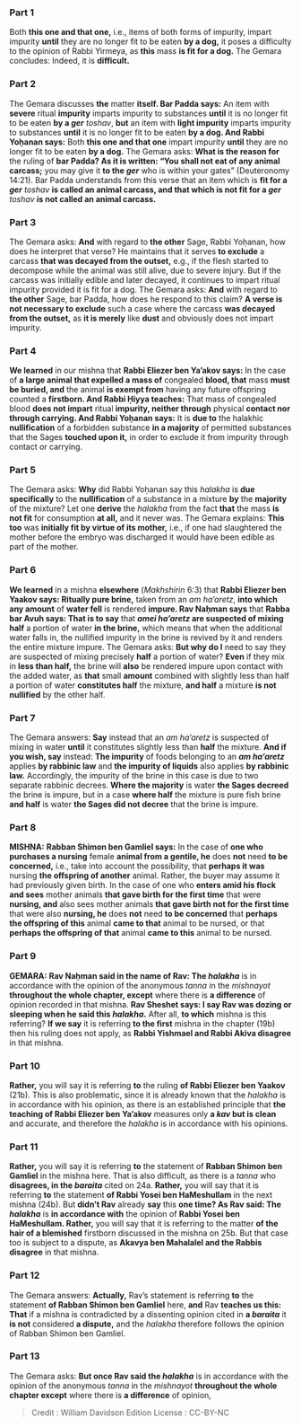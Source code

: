 
### Part 1
Both <b>this one and that one,</b> i.e., items of both forms of impurity, impart impurity <b>until</b> they are no longer fit to be eaten <b>by a dog,</b> it poses a difficulty to the opinion of Rabbi Yirmeya, as <b>this</b> mass <b>is fit for a dog.</b> The Gemara concludes: Indeed, it is <b>difficult.</b>

### Part 2
The Gemara discusses <b>the</b> matter <b>itself. Bar Padda says:</b> An item with <b>severe</b> ritual <b>impurity</b> imparts impurity to substances <b>until</b> it is no longer fit to be eaten <b>by a <i>ger</i></b> <i>toshav</i>, <b>but</b> an item with <b>light impurity</b> imparts impurity to substances <b>until</b> it is no longer fit to be eaten <b>by a dog. And Rabbi Yoḥanan says:</b> Both <b>this one and that one</b> impart impurity <b>until</b> they are no longer fit to be eaten <b>by a dog.</b> The Gemara asks: <b>What is the reason for</b> the ruling of <b>bar Padda? As it is written: “You shall not eat of any animal carcass;</b> you may give it <b>to the <i>ger</i></b> who is within your gates” (Deuteronomy 14:21). Bar Padda understands from this verse that an item which is <b>fit for a <i>ger</i></b> <i>toshav</i> <b>is called an animal carcass, and that which is not fit for a <i>ger</i></b> <i>toshav</i> <b>is not called an animal carcass.</b>

### Part 3
The Gemara asks: <b>And</b> with regard to <b>the other</b> Sage, Rabbi Yoḥanan, how does he interpret that verse? He maintains that it serves <b>to exclude</b> a carcass <b>that was decayed from the outset,</b> e.g., if the flesh started to decompose while the animal was still alive, due to severe injury. But if the carcass was initially edible and later decayed, it continues to impart ritual impurity provided it is fit for a dog. The Gemara asks: <b>And</b> with regard to <b>the other</b> Sage, bar Padda, how does he respond to this claim? <b>A verse is not necessary to exclude</b> such a case where the carcass <b>was decayed from the outset,</b> as <b>it is merely</b> like <b>dust</b> and obviously does not impart impurity.

### Part 4
<b>We learned</b> in our mishna that <b>Rabbi Eliezer ben Ya’akov says:</b> In the case of <b>a large animal that expelled a mass of</b> congealed <b>blood, that</b> mass <b>must be buried, and</b> the animal <b>is exempt from</b> having any future offspring counted a <b>firstborn. And Rabbi Ḥiyya teaches:</b> That mass of congealed blood <b>does not impart</b> ritual <b>impurity, neither through</b> physical <b>contact nor through carrying. And Rabbi Yoḥanan says:</b> It is <b>due to</b> the halakhic <b>nullification</b> of a forbidden substance <b>in a majority</b> of permitted substances that the Sages <b>touched upon it,</b> in order to exclude it from impurity through contact or carrying.

### Part 5
The Gemara asks: <b>Why</b> did Rabbi Yoḥanan say this <i>halakha</i> is <b>due specifically</b> to the <b>nullification</b> of a substance in a mixture <b>by</b> the <b>majority</b> of the mixture? Let one <b>derive</b> the <i>halakha</i> from the fact <b>that</b> the mass <b>is not fit</b> for consumption <b>at all,</b> and it never was. The Gemara explains: <b>This too</b> was <b>initially fit by virtue of its mother,</b> i.e., if one had slaughtered the mother before the embryo was discharged it would have been edible as part of the mother.

### Part 6
<b>We learned</b> in a mishna <b>elsewhere</b> (<i>Makhshirin</i> 6:3) that <b>Rabbi Eliezer ben Yaakov says: Ritually pure brine,</b> taken from an <i>am ha’aretz</i>, <b>into which any amount</b> of <b>water fell</b> is rendered <b>impure. Rav Naḥman says</b> that <b>Rabba bar Avuh says: That is to say</b> that <b><i>amei ha’aretz</i> are suspected of mixing half</b> a portion of water <b>in the brine,</b> which means that when the additional water falls in, the nullified impurity in the brine is revived by it and renders the entire mixture impure. The Gemara asks: <b>But why do I</b> need to say they are suspected of mixing precisely <b>half</b> a portion of water? <b>Even</b> if they mix in <b>less than half,</b> the brine will <b>also</b> be rendered impure upon contact with the added water, as <b>that</b> small <b>amount</b> combined with slightly less than half a portion of water <b>constitutes half</b> the mixture, <b>and half</b> a mixture <b>is not nullified</b> by the other half.

### Part 7
The Gemara answers: <b>Say</b> instead that an <i>am ha’aretz</i> is suspected of mixing in water <b>until</b> it constitutes slightly less than <b>half</b> the mixture. <b>And if you wish, say</b> instead: <b>The impurity</b> of foods belonging to an <b><i>am ha’aretz</i></b> applies <b>by rabbinic law</b> and <b>the impurity of liquids</b> also applies <b>by rabbinic law.</b> Accordingly, the impurity of the brine in this case is due to two separate rabbinic decrees. <b>Where the majority</b> is water <b>the Sages decreed</b> the brine is impure, but in a case <b>where half</b> the mixture is pure fish brine <b>and half</b> is water <b>the Sages did not decree</b> that the brine is impure.

### Part 8
<strong>MISHNA:</strong> <b>Rabban Shimon ben Gamliel says:</b> In the case of <b>one who purchases a nursing</b> female <b>animal from a gentile, he</b> does <b>not</b> need <b>to be concerned,</b> i.e., take into account the possibility, that <b>perhaps it was</b> nursing <b>the offspring of another</b> animal. Rather, the buyer may assume it had previously given birth. In the case of one who <b>enters amid his flock and sees</b> mother animals <b>that gave birth for the first time</b> that were <b>nursing, and</b> also sees mother animals <b>that gave birth not for the first time</b> that were also <b>nursing, he</b> does <b>not</b> need <b>to be concerned</b> that <b>perhaps the offspring of this</b> animal <b>came to that</b> animal to be nursed, or that <b>perhaps the offspring of that</b> animal <b>came to this</b> animal to be nursed.

### Part 9
<strong>GEMARA:</strong> <b>Rav Naḥman said in the name of Rav: The <i>halakha</i></b> is in accordance with the opinion of the anonymous <i>tanna</i> in the <i>mishnayot</i> <b>throughout the whole chapter, except</b> where there is <b>a difference</b> of opinion recorded in that mishna. <b>Rav Sheshet says: I say Rav was dozing or sleeping when he said this <i>halakha</i>.</b> After all, <b>to which</b> mishna is this referring? <b>If we say</b> it is referring <b>to the first</b> mishna in the chapter (19b) then his ruling does not apply, as <b>Rabbi Yishmael and Rabbi Akiva disagree</b> in that mishna.

### Part 10
<b>Rather,</b> you will say it is referring <b>to</b> the ruling <b>of Rabbi Eliezer ben Yaakov</b> (21b). This is also problematic, since it is already known that the <i>halakha</i> is in accordance with his opinion, as there is an established principle that <b>the teaching of Rabbi Eliezer ben Ya’akov</b> measures only <b>a <i>kav</i> but is clean</b> and accurate, and therefore the <i>halakha</i> is in accordance with his opinions.

### Part 11
<b>Rather,</b> you will say it is referring <b>to</b> the statement of <b>Rabban Shimon ben Gamliel</b> in the mishna here. That is also difficult, as there is a <i>tanna</i> who <b>disagrees, in the <i>baraita</i></b> cited on 24a. <b>Rather,</b> you will say that it is referring <b>to</b> the statement <b>of Rabbi Yosei ben HaMeshullam</b> in the next mishna (24b). But <b>didn’t Rav</b> already <b>say</b> this <b>one time? As Rav said: The <i>halakha</i></b> is <b>in accordance with</b> the opinion of <b>Rabbi Yosei ben HaMeshullam. Rather,</b> you will say that it is referring to the matter <b>of the hair of a blemished</b> firstborn discussed in the mishna on 25b. But that case too is subject to a dispute, as <b>Akavya ben Mahalalel and the Rabbis disagree</b> in that mishna.

### Part 12
The Gemara answers: <b>Actually,</b> Rav’s statement is referring <b>to</b> the statement <b>of Rabban Shimon ben Gamliel</b> here, <b>and</b> Rav <b>teaches us this: That</b> if a mishna is contradicted by a dissenting opinion cited in <b>a <i>baraita</i></b> it <b>is not</b> considered <b>a dispute,</b> and the <i>halakha</i> therefore follows the opinion of Rabban Shimon ben Gamliel.

### Part 13
The Gemara asks: <b>But once Rav said the <i>halakha</i></b> is in accordance with the opinion of the anonymous <i>tanna</i> in the <i>mishnayot</i> <b>throughout the whole chapter except</b> where there is <b>a difference</b> of opinion,

>Credit : William Davidson Edition
>License : CC-BY-NC